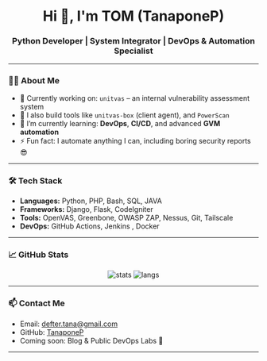
<h1 align="center">Hi 👋, I'm TOM (TanaponeP)</h1>
<h3 align="center">Python Developer | System Integrator | DevOps & Automation Specialist</h3>

---

### 👨‍💻 About Me
- 🔭 Currently working on: `unitvas` – an internal vulnerability assessment system
- 💼 I also build tools like `unitvas-box` (client agent), and `PowerScan`
- 🌱 I’m currently learning: **DevOps**, **CI/CD**, and advanced **GVM automation**
- ⚡ Fun fact: I automate anything I can, including boring security reports 😎

---

### 🛠️ Tech Stack
- **Languages:** Python, PHP, Bash, SQL, JAVA
- **Frameworks:** Django, Flask, CodeIgniter
- **Tools:** OpenVAS, Greenbone, OWASP ZAP, Nessus, Git, Tailscale
- **DevOps:** GitHub Actions, Jenkins , Docker

---

### 📈 GitHub Stats
<p align="center">
  <img src="https://github-readme-stats.vercel.app/api?username=TanaponeP&show_icons=true&theme=tokyonight" alt="stats" />
  <img src="https://github-readme-stats.vercel.app/api/top-langs/?username=TanaponeP&layout=compact&theme=tokyonight" alt="langs" />
</p>

---

### 📫 Contact Me
- Email: defter.tana@gmail.com
- GitHub: [TanaponeP](https://github.com/TanaponeP)
- Coming soon: Blog & Public DevOps Labs 🚀

---
